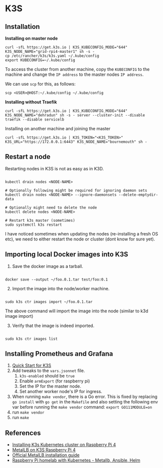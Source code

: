 # K3S

## Installation

**Installing on master node**

```shell
curl -sfL https://get.k3s.io | K3S_KUBECONFIG_MODE="644" K3S_NODE_NAME="grid-rpi4-master1" sh -s -
cp /etc/rancher/k3s/k3s.yaml ~/.kube/config
export KUBECONFIG=~/.kube/config
```

To access the cluster from another machine, copy the `KUBECONFIG` to the machine and change the
`IP address` to the master nodes `IP address`.

We can use `scp` for this, as follows:

`scp <USER>@HOST:~/.kube/config ~/.kube/config`

**Installing without Traefik**

`curl -sfL https://get.k3s.io | K3S_KUBECONFIG_MODE="644" K3S_NODE_NAME="dehradun" sh -s - server --cluster-init --disable traefik --disable servicelb`


Installing on another machine and joining the master

`curl -sfL https://get.k3s.io | K3S_TOKEN="<K3S_TOKEN>" K3S_URL="https://172.0.0.1:6443" K3S_NODE_NAME="bournemouth" sh -`


## Restart a node

Restarting nodes in K3S is not as easy as in K3D.

```shell

kubectl drain nodes <NODE-NAME>

# Optionally following might be required for ignoring daemon sets
kubectl drain nodes <NODE-NAME> --ignore-daemonsets --delete-emptydir-data

# Optionally might need to delete the node
kubectl delete nodes <NODE-NAME>

# Restart k3s master (sometimes)
sudo systemctl k3s restart
```

I have noticed sometimes when updating the nodes (re-installing a fresh OS etc), we need to either restart the node or cluster (dont know for sure yet).


## Importing local Docker images into K3S

1. Save the docker image as a tarball.

```shell

docker save --output ~/foo.0.1.tar test/foo:0.1
```

2. Import the image into the node/worker machine.

```shell

sudo k3s ctr images import ~/foo.0.1.tar
```

The above command will import the image into the node (similar to k3d image import)

3. Verify that the image is indeed imported.

```shell

sudo k3s ctr images list
```


## Installing Prometheus and Grafana

1. [Quick Start for K3S](https://github.com/carlosedp/cluster-monitoring#quickstart-for-k3s)
2. Add tweaks to the `vars.jsonnet` file.
    1. `k3s-enabled` should be `true`
    2. Enable `armExport` (for raspberry pi)
    3. Set the IP for the master node.
    4. Set another worker node's IP for ingress.
4. When running `make vendor`, there is a Go error. This is fixed by replacing `go install` with `go get` in the `Makefile` and also setting the following env var before running the `make vendor` command: `export GO111MODULE=on`
5. run `make vendor`
6. run `make`


## References

* [Installing K3s Kubernetes cluster on Raspberry Pi 4](https://rpi4cluster.com/k3s/k3s-kube-setting/)
* [MetalLB on K3S Raspberry Pi 4](https://rpi4cluster.com/k3s/k3s-nw-setting/)
* [Official MetalLB installation guide](https://metallb.universe.tf/installation/)
* [Raspberry Pi homelab with Kubernetes - Metallb, Ansible, Helm](https://fredrickb.com/2021/08/22/recreating-the-raspberry-pi-homelab-with-kubernetes/)
